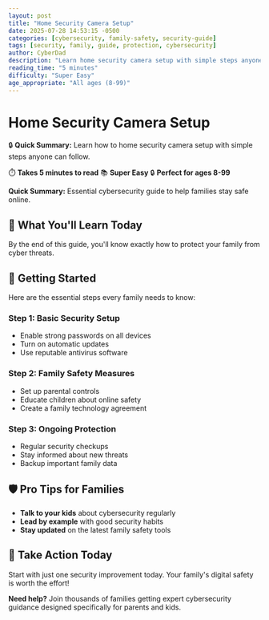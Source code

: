 ```yaml
---
layout: post
title: "Home Security Camera Setup"
date: 2025-07-28 14:53:15 -0500
categories: [cybersecurity, family-safety, security-guide]
tags: [security, family, guide, protection, cybersecurity]
author: CyberDad
description: "Learn home security camera setup with simple steps anyone can follow."
reading_time: "5 minutes"
difficulty: "Super Easy"
age_appropriate: "All ages (8-99)"
---
```


# Home Security Camera Setup

🔒 **Quick Summary:** Learn how to home security camera setup with simple steps anyone can follow.

⏱️ **Takes 5 minutes to read** 📚 **Super Easy** 🔒 **Perfect for ages 8-99**

**Quick Summary:** Essential cybersecurity guide to help families stay safe online.

## 🎯 What You'll Learn Today

By the end of this guide, you'll know exactly how to protect your family from cyber threats.

## 🚀 Getting Started

Here are the essential steps every family needs to know:

### Step 1: Basic Security Setup
- Enable strong passwords on all devices
- Turn on automatic updates
- Use reputable antivirus software

### Step 2: Family Safety Measures  
- Set up parental controls
- Educate children about online safety
- Create a family technology agreement

### Step 3: Ongoing Protection
- Regular security checkups
- Stay informed about new threats
- Backup important family data

## 🛡️ Pro Tips for Families

- **Talk to your kids** about cybersecurity regularly
- **Lead by example** with good security habits  
- **Stay updated** on the latest family safety tools

## 🎯 Take Action Today

Start with just one security improvement today. Your family's digital safety is worth the effort!

**Need help?** Join thousands of families getting expert cybersecurity guidance designed specifically for parents and kids.